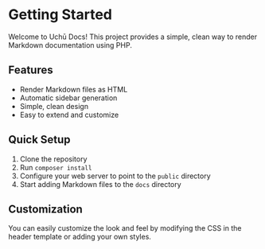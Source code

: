 # Getting Started

Welcome to Uchū Docs! This project provides a simple, clean way to render Markdown documentation using PHP.

## Features

- Render Markdown files as HTML
- Automatic sidebar generation
- Simple, clean design
- Easy to extend and customize

## Quick Setup
1. Clone the repository
2. Run `composer install`
3. Configure your web server to point to the `public` directory
4. Start adding Markdown files to the `docs` directory

## Customization

You can easily customize the look and feel by modifying the CSS in the header template or adding your own styles.
